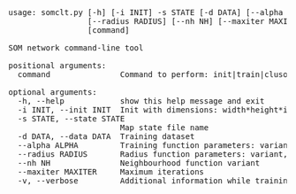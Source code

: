 <pre>
usage: somclt.py [-h] [-i INIT] -s STATE [-d DATA] [--alpha ALPHA]
                 [--radius RADIUS] [--nh NH] [--maxiter MAXITER] [-v]
                 [command]

SOM network command-line tool

positional arguments:
  command               Command to perform: init|train|clusot|umatrix|process

optional arguments:
  -h, --help            show this help message and exit
  -i INIT, --init INIT  Init with dimensions: width*height*inputs
  -s STATE, --state STATE
                        Map state file name
  -d DATA, --data DATA  Training dataset
  --alpha ALPHA         Training function parameters: variant,arg1,arg2...
  --radius RADIUS       Radius function parameters: variant,arg1,arg2...
  --nh NH               Neighbourhood function variant
  --maxiter MAXITER     Maximum iterations
  -v, --verbose         Additional information while training
</pre>